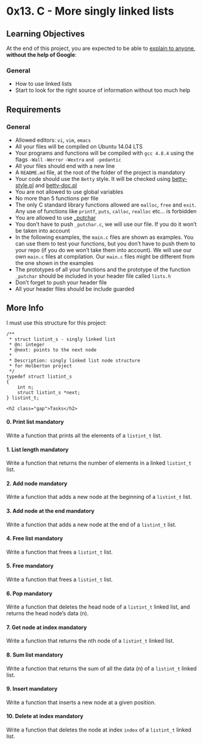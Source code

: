 <h1 class="gap">0x13. C - More singly linked lists</h1>

<h2>Learning Objectives</h2>

<p>At the end of this project, you are expected to be able to <a href="/rltoken/165o2edbvcnHqGsL_nB29w" title="explain to anyone" target="_blank">explain to anyone</a>, <strong>without the help of Google</strong>:</p>

<h3>General</h3>

<ul>
<li>How to use linked lists</li>
<li>Start to look for the right source of information without too much help</li>
</ul>

<h2>Requirements</h2>

<h3>General</h3>

<ul>
<li>Allowed editors: <code>vi</code>, <code>vim</code>, <code>emacs</code></li>
<li>All your files will be compiled on Ubuntu 14.04 LTS</li>
<li>Your programs and functions will be compiled with <code>gcc 4.8.4</code> using the flags <code>-Wall</code> <code>-Werror</code> <code>-Wextra</code> <code>and -pedantic</code></li>
<li>All your files should end with a new line</li>
<li>A <code>README.md</code> file, at the root of the folder of the project is mandatory</li>
<li>Your code should use the <code>Betty</code> style. It will be checked using <a href="https://github.com/holbertonschool/Betty/blob/master/betty-style.pl" title="betty-style.pl" target="_blank">betty-style.pl</a> and <a href="https://github.com/holbertonschool/Betty/blob/master/betty-doc.pl" title="betty-doc.pl" target="_blank">betty-doc.pl</a></li>
<li>You are not allowed to use global variables</li>
<li>No more than 5 functions per file</li>
<li>The only C standard library functions allowed are <code>malloc</code>, <code>free</code> and <code>exit</code>. Any use of functions like <code>printf</code>, <code>puts</code>, <code>calloc</code>, <code>realloc</code> etc&hellip; is forbidden</li>
<li>You are allowed to use <a href="https://github.com/holbertonschool/_putchar.c/blob/master/_putchar.c" title="_putchar" target="_blank">_putchar</a></li>
<li>You don&rsquo;t have to push <code>_putchar.c</code>, we will use our file. If you do it won&rsquo;t be taken into account</li>
<li>In the following examples, the <code>main.c</code> files are shown as examples. You can use them to test your functions, but you don&rsquo;t have to push them to your repo (if you do we won&rsquo;t take them into account). We will use our own <code>main.c</code> files at compilation. Our <code>main.c</code> files might be different from the one shown in the examples</li>
<li>The prototypes of all your functions and the prototype of the function <code>_putchar</code> should be included in your header file called <code>lists.h</code></li>
<li>Don&rsquo;t forget to push your header file</li>
<li>All your header files should be include guarded</li>
</ul>

<h2>More Info</h2>

<p>I must use this structure for this project:</p>

<pre><code>/**
 * struct listint_s - singly linked list
 * @n: integer
 * @next: points to the next node
 *
 * Description: singly linked list node structure
 * for Holberton project
 */
typedef struct listint_s
{
    int n;
    struct listint_s *next;
} listint_t;
</code></pre>

  </article>

    <h2 class="gap">Tasks</h2>

 <h4 class="task">
    0. Print list
      <span class="alert alert-warning mandatory-optional">
        mandatory
      </span>
  </h4>
 <p>Write a function that prints all the elements of a <code>listint_t</code> list.</p>

 <h4 class="task">
    1. List length
      <span class="alert alert-warning mandatory-optional">
        mandatory
      </span>
  </h4>
<p>Write a function that returns the number of elements in a linked <code>listint_t</code> list.</p>

<h4 class="task">
    2. Add node
      <span class="alert alert-warning mandatory-optional">
        mandatory
      </span>
  </h4>
 <p>Write a function that adds a new node at the beginning of a <code>listint_t</code> list.</p>

 <h4 class="task">
    3. Add node at the end
      <span class="alert alert-warning mandatory-optional">
        mandatory
      </span>
  </h4>
<p>Write a function that adds a new node at the end of a <code>listint_t</code> list.</p>

<h4 class="task">
    4. Free list
      <span class="alert alert-warning mandatory-optional">
        mandatory
      </span>
  </h4>
<p>Write a function that frees a <code>listint_t</code> list.</p>

 <h4 class="task">
    5. Free
      <span class="alert alert-warning mandatory-optional">
        mandatory
      </span>
  </h4>
<p>Write a function that frees a <code>listint_t</code> list.</p>

<h4 class="task">
    6. Pop
      <span class="alert alert-warning mandatory-optional">
        mandatory
      </span>
  </h4>
<p>Write a function that deletes the head node of a <code>listint_t</code> linked list, and returns the head node&rsquo;s data (n).</p>

<h4 class="task">
    7. Get node at index
      <span class="alert alert-warning mandatory-optional">
        mandatory
      </span>
  </h4>
<p>Write a function that returns the nth node of a <code>listint_t</code> linked list.</p>

 <h4 class="task">
    8. Sum list
      <span class="alert alert-warning mandatory-optional">
        mandatory
      </span>
  </h4>
<p>Write a function that returns the sum of all the data (n) of a <code>listint_t</code> linked list.</p>

<h4 class="task">
    9. Insert
      <span class="alert alert-warning mandatory-optional">
        mandatory
      </span>
  </h4>
<p>Write a function that inserts a new node at a given position.</p>

 <h4 class="task">
    10. Delete at index
      <span class="alert alert-warning mandatory-optional">
        mandatory
      </span>
  </h4>
 <p>Write a function that deletes the node at index <code>index</code> of a <code>listint_t</code> linked list.</p>

